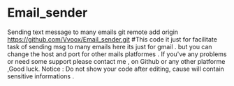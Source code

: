 # Email_sender
Sending text message to many emails
git remote add origin https://github.com/Vvoox/Email_sender.git
#This code it just for facilitate task of sending msg to many emails here its just for gmail . but you can change the host and port for other mails platformes . If you've any problems or need some support please contact me , on Github or any other platforme ,Good luck. Notice : Do not show your code after editing, cause will contain sensitive informations .
